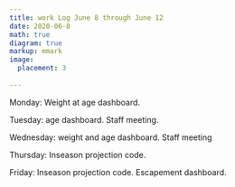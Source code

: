```yaml
---
title: work Log June 8 through June 12
date: 2020-06-8
math: true
diagram: true
markup: mmark
image:
  placement: 3
  
---
```


Monday: Weight at age dashboard.

Tuesday: age dashboard. Staff meeting.

Wednesday: weight and age dashboard. Staff meeting

Thursday: Inseason projection code.

Friday: Inseason projection code. Escapement dashboard. 

